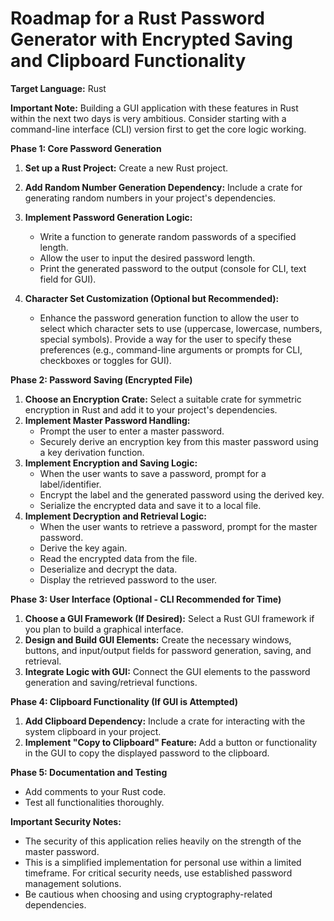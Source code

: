# Roadmap for a Rust Password Generator with Encrypted Saving and Clipboard Functionality

**Target Language:** Rust

**Important Note:** Building a GUI application with these features in Rust within the next two days is very ambitious. Consider starting with a command-line interface (CLI) version first to get the core logic working.

**Phase 1: Core Password Generation**

1.  **Set up a Rust Project:** Create a new Rust project.
2.  **Add Random Number Generation Dependency:** Include a crate for generating random numbers in your project's dependencies.
3.  **Implement Password Generation Logic:**
    * Write a function to generate random passwords of a specified length.
    * Allow the user to input the desired password length.
    * Print the generated password to the output (console for CLI, text field for GUI).

4.  **Character Set Customization (Optional but Recommended):**
    * Enhance the password generation function to allow the user to select which character sets to use (uppercase, lowercase, numbers, special symbols). Provide a way for the user to specify these preferences (e.g., command-line arguments or prompts for CLI, checkboxes or toggles for GUI).

**Phase 2: Password Saving (Encrypted File)**

1.  **Choose an Encryption Crate:** Select a suitable crate for symmetric encryption in Rust and add it to your project's dependencies.
2.  **Implement Master Password Handling:**
    * Prompt the user to enter a master password.
    * Securely derive an encryption key from this master password using a key derivation function.
3.  **Implement Encryption and Saving Logic:**
    * When the user wants to save a password, prompt for a label/identifier.
    * Encrypt the label and the generated password using the derived key.
    * Serialize the encrypted data and save it to a local file.
4.  **Implement Decryption and Retrieval Logic:**
    * When the user wants to retrieve a password, prompt for the master password.
    * Derive the key again.
    * Read the encrypted data from the file.
    * Deserialize and decrypt the data.
    * Display the retrieved password to the user.

**Phase 3: User Interface (Optional - CLI Recommended for Time)**

1.  **Choose a GUI Framework (If Desired):** Select a Rust GUI framework if you plan to build a graphical interface.
2.  **Design and Build GUI Elements:** Create the necessary windows, buttons, and input/output fields for password generation, saving, and retrieval.
3.  **Integrate Logic with GUI:** Connect the GUI elements to the password generation and saving/retrieval functions.

**Phase 4: Clipboard Functionality (If GUI is Attempted)**

1.  **Add Clipboard Dependency:** Include a crate for interacting with the system clipboard in your project.
2.  **Implement "Copy to Clipboard" Feature:** Add a button or functionality in the GUI to copy the displayed password to the clipboard.

**Phase 5: Documentation and Testing**

* Add comments to your Rust code.
* Test all functionalities thoroughly.

**Important Security Notes:**

* The security of this application relies heavily on the strength of the master password.
* This is a simplified implementation for personal use within a limited timeframe. For critical security needs, use established password management solutions.
* Be cautious when choosing and using cryptography-related dependencies.